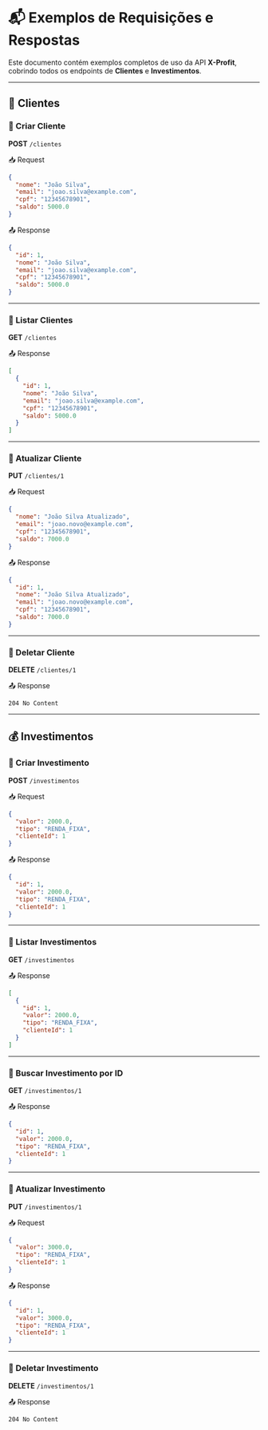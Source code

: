# 📬 Exemplos de Requisições e Respostas

Este documento contém exemplos completos de uso da API **X-Profit**, cobrindo todos os endpoints de **Clientes** e **Investimentos**.

---

## 👤 Clientes

### 🔹 Criar Cliente
**POST** `/clientes`

📥 Request
```json
{
  "nome": "João Silva",
  "email": "joao.silva@example.com",
  "cpf": "12345678901",
  "saldo": 5000.0
}
```

📤 Response
```json
{
  "id": 1,
  "nome": "João Silva",
  "email": "joao.silva@example.com",
  "cpf": "12345678901",
  "saldo": 5000.0
}
```

---

### 🔹 Listar Clientes
**GET** `/clientes`

📤 Response
```json
[
  {
    "id": 1,
    "nome": "João Silva",
    "email": "joao.silva@example.com",
    "cpf": "12345678901",
    "saldo": 5000.0
  }
]
```

---

### 🔹 Atualizar Cliente
**PUT** `/clientes/1`

📥 Request
```json
{
  "nome": "João Silva Atualizado",
  "email": "joao.novo@example.com",
  "cpf": "12345678901",
  "saldo": 7000.0
}
```

📤 Response
```json
{
  "id": 1,
  "nome": "João Silva Atualizado",
  "email": "joao.novo@example.com",
  "cpf": "12345678901",
  "saldo": 7000.0
}
```

---

### 🔹 Deletar Cliente
**DELETE** `/clientes/1`

📤 Response
```
204 No Content
```

---

## 💰 Investimentos

### 🔹 Criar Investimento
**POST** `/investimentos`

📥 Request
```json
{
  "valor": 2000.0,
  "tipo": "RENDA_FIXA",
  "clienteId": 1
}
```

📤 Response
```json
{
  "id": 1,
  "valor": 2000.0,
  "tipo": "RENDA_FIXA",
  "clienteId": 1
}
```

---

### 🔹 Listar Investimentos
**GET** `/investimentos`

📤 Response
```json
[
  {
    "id": 1,
    "valor": 2000.0,
    "tipo": "RENDA_FIXA",
    "clienteId": 1
  }
]
```

---

### 🔹 Buscar Investimento por ID
**GET** `/investimentos/1`

📤 Response
```json
{
  "id": 1,
  "valor": 2000.0,
  "tipo": "RENDA_FIXA",
  "clienteId": 1
}
```

---

### 🔹 Atualizar Investimento
**PUT** `/investimentos/1`

📥 Request
```json
{
  "valor": 3000.0,
  "tipo": "RENDA_FIXA",
  "clienteId": 1
}
```

📤 Response
```json
{
  "id": 1,
  "valor": 3000.0,
  "tipo": "RENDA_FIXA",
  "clienteId": 1
}
```

---

### 🔹 Deletar Investimento
**DELETE** `/investimentos/1`

📤 Response
```
204 No Content
```
